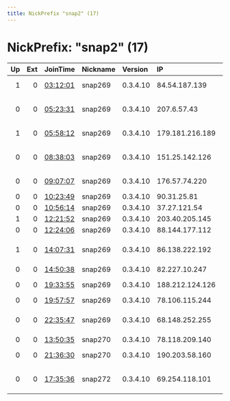 ```yaml
---
title: NickPrefix "snap2" (17)
---
```


# NickPrefix: "snap2" (17)

|   Up |   Ext | JoinTime                                                                                            | Nickname   | Version   | IP              | AS                                | CC   |   ORp |   Dirp | OS    | Contact   |   eFamMembers |
|-----:|------:|:----------------------------------------------------------------------------------------------------|:-----------|:----------|:----------------|:----------------------------------|:-----|------:|-------:|:------|:----------|--------------:|
|    1 |     0 | [03:12:01](https://metrics.torproject.org/rs.html#details/BB1F9ACE79881BE1FE834EE50BC72954A271296F) | snap269    | 0.3.4.10  | 84.54.187.139   | Comnet Bulgaria Holding Ltd.      | bg   | 44897 |      0 | Linux | None      |             1 |
|    0 |     0 | [05:23:31](https://metrics.torproject.org/rs.html#details/D56C3A12F1ACA575B3CBC81EEE3A3707E082A617) | snap269    | 0.3.4.10  | 207.6.57.43     | TELUS Communications Inc.         | ca   | 35331 |      0 | Linux | None      |             1 |
|    1 |     0 | [05:58:12](https://metrics.torproject.org/rs.html#details/3FA98DF534102B41B9A630B3E4545126036786BE) | snap269    | 0.3.4.10  | 179.181.216.189 | TELEFu00D4NICA BRASIL S.A         | br   | 35097 |      0 | Linux | None      |             1 |
|    0 |     0 | [08:38:03](https://metrics.torproject.org/rs.html#details/478946313F094BCB94E1A29B6449DDDF988DBB57) | snap269    | 0.3.4.10  | 151.25.142.126  | Wind Telecomunicazioni SpA        | it   | 36627 |      0 | Linux | None      |             1 |
|    0 |     0 | [09:07:07](https://metrics.torproject.org/rs.html#details/7336D59578B6EBE8A0019E4591DFC915D67C8CBE) | snap269    | 0.3.4.10  | 176.57.74.220   | LLC GlobalTelecomStroy            | ru   | 35815 |      0 | Linux | None      |             1 |
|    0 |     0 | [10:23:49](https://metrics.torproject.org/rs.html#details/15FA5D5153FFBC16C9A4DF3266D559A44B7E1515) | snap269    | 0.3.4.10  | 90.31.25.81     | Orange                            | gp   | 33671 |      0 | Linux | None      |             1 |
|    0 |     0 | [10:56:14](https://metrics.torproject.org/rs.html#details/4AD96DEAD73F0FB2D4619481DA2027778519477C) | snap269    | 0.3.4.10  | 37.27.121.54    | Pars Online PJS                   | ir   | 45131 |      0 | Linux | None      |             1 |
|    1 |     0 | [12:21:52](https://metrics.torproject.org/rs.html#details/5EEE93E75ED27E84F496F9DE80671E656A8E7AEA) | snap269    | 0.3.4.10  | 203.40.205.145  | Telstra Pty Ltd                   | au   | 41843 |      0 | Linux | None      |             1 |
|    0 |     0 | [12:24:06](https://metrics.torproject.org/rs.html#details/5A311757638EE7E4BA8748D311CE15BAEAD75FE9) | snap269    | 0.3.4.10  | 88.144.177.112  | TalkTalk                          | gb   | 40553 |      0 | Linux | None      |             1 |
|    1 |     0 | [14:07:31](https://metrics.torproject.org/rs.html#details/5A00C4EE4891F4FE32B69FFD70F79F38003B0CB9) | snap269    | 0.3.4.10  | 86.138.222.192  | British Telecommunications PLC    | gb   | 38629 |      0 | Linux | None      |             1 |
|    0 |     0 | [14:50:38](https://metrics.torproject.org/rs.html#details/4B432501EB5DC1850DFE31F98EB9A8641F8EDD89) | snap269    | 0.3.4.10  | 82.227.10.247   | Free SAS                          | fr   | 45583 |      0 | Linux | None      |             1 |
|    0 |     0 | [19:33:55](https://metrics.torproject.org/rs.html#details/4C447705F010036A9C6DEC7E13274A8D554749EC) | snap269    | 0.3.4.10  | 188.212.124.126 | Telekom Romania Communication S.A | ro   | 35559 |      0 | Linux | None      |             1 |
|    0 |     0 | [19:57:57](https://metrics.torproject.org/rs.html#details/1C290B5B8F278D6A570F0432549FA53D4E56463A) | snap269    | 0.3.4.10  | 78.106.115.244  | VimpelCom                         | ru   | 32977 |      0 | Linux | None      |             1 |
|    0 |     0 | [22:35:47](https://metrics.torproject.org/rs.html#details/11DDD65DC9BDCFE8961DF6A1E99CD5AB24018306) | snap269    | 0.3.4.10  | 68.148.252.255  | Shaw Communications Inc.          | ca   | 46301 |      0 | Linux | None      |             1 |
|    0 |     0 | [13:50:35](https://metrics.torproject.org/rs.html#details/CE5714438863607AE8CD91C55A63F9A1F5F11234) | snap270    | 0.3.4.10  | 78.118.209.140  | SFR SA                            | fr   | 46669 |      0 | Linux | None      |             1 |
|    0 |     0 | [21:36:30](https://metrics.torproject.org/rs.html#details/71B79692409BC565E735D624918509DB6D38315D) | snap270    | 0.3.4.10  | 190.203.58.160  | CANTV Servicios, Venezuela        | ve   | 39645 |      0 | Linux | None      |             1 |
|    0 |     0 | [17:35:36](https://metrics.torproject.org/rs.html#details/6995F84BC3FBB530BAB0FDCA507A6CAE835296BB) | snap272    | 0.3.4.10  | 69.254.118.101  | Comcast Cable Communications, LLC | us   | 40591 |      0 | Linux | None      |             1 |
